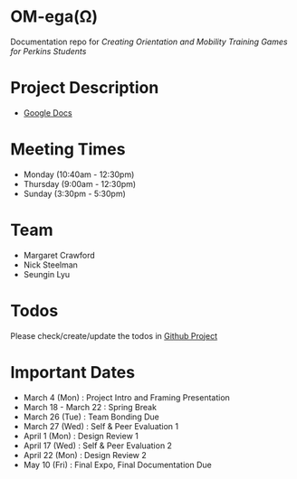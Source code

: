 # OM-ega(Ω)
Documentation repo for <i>Creating Orientation and Mobility Training Games for Perkins Students</i>

# Project Description
  - [Google Docs](https://docs.google.com/document/d/11aIhJHU_oLYSJf-liIW9z9f6yrXP1cNijaccuKYOVBk/edit#heading=h.2en5un9ep0kx)

# Meeting Times
  - Monday (10:40am - 12:30pm)
  - Thursday (9:00am - 12:30pm)
  - Sunday (3:30pm - 5:30pm)

# Team
  - Margaret Crawford
  - Nick Steelman
  - Seungin Lyu

# Todos
Please check/create/update the todos in [Github Project](https://github.com/SeunginLyu/OM-ega/projects/1)

# Important Dates
 - March 4 (Mon) : Project Intro and Framing Presentation
 - March 18 - March 22 : Spring Break
 - March 26 (Tue) : Team Bonding Due
 - March 27 (Wed) : Self & Peer Evaluation 1
 - April 1 (Mon) : Design Review 1
 - April 17 (Wed) : Self & Peer Evaluation 2
 - April 22 (Mon) : Design Review 2
 - May 10 (Fri) : Final Expo, Final Documentation Due
